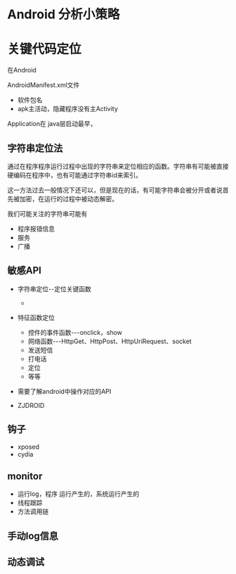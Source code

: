 # Android 分析小策略

# 关键代码定位

在Android

AndroidManifest.xml文件

- 软件包名
- apk主活动，隐藏程序没有主Activity

Application在 java层启动最早，

## 字符串定位法

通过在程序程序运行过程中出现的字符串来定位相应的函数。字符串有可能被直接硬编码在程序中，也有可能通过字符串id来索引。

这一方法过去一般情况下还可以，但是现在的话，有可能字符串会被分开或者说首先被加密，在运行的过程中被动态解密。

我们可能关注的字符串可能有

- 程序报错信息
- 服务
- 广播

## 敏感API

- 字符串定位--定位关键函数
  - ​
- 特征函数定位
  - 控件的事件函数---onclick，show
  - 网络函数---HttpGet、HttpPost、HttpUriRequest、socket
  - 发送短信
  - 打电话
  - 定位
  - 等等



- 需要了解android中操作对应的API
- ZJDROID

## 钩子

- xposed
- cydia

## monitor

- 运行log，程序 运行产生的，系统运行产生的
- 线程跟踪
- 方法调用链

## 手动log信息

## 动态调试